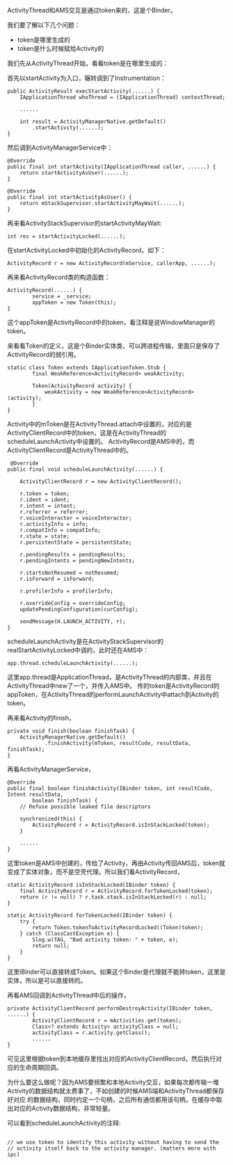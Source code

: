 ActivityThread和AMS交互是通过token来的，这是个Binder。

我们要了解以下几个问题：
 - token是哪里生成的
 - token是什么时候赋给Activity的

我们先从ActivityThread开始，看看token是在哪里生成的：

首先以startActivity为入口，辗转调到了Instrumentation：
```
public ActivityResult execStartActivity(......) {
    IApplicationThread whoThread = (IApplicationThread) contextThread;
    
    ...... 
    
    int result = ActivityManagerNative.getDefault()
        .startActivity(......);
}
```

然后调到ActivityManagerService中：

```
@Override
public final int startActivity(IApplicationThread caller, ......) {
    return startActivityAsUser(......);
}

@Override
public final int startActivityAsUser() {
    return mStackSupervisor.startActivityMayWait(......);
}
```

再来看ActivityStackSupervisor的startActivityMayWait:

```
int res = startActivityLocked(......);
```

在startActivityLocked中初始化的ActivityRecord，如下：

```
ActivityRecord r = new ActivityRecord(mService, callerApp, ......);

```

再来看ActivityRecord类的构造函数：

```
ActivityRecord(......) {
        service = _service;
        appToken = new Token(this);
}

```

这个appToken是ActivityRecord中的token，看注释是说WindowManager的token。

来看看Token的定义，这是个Binder实体类，可以跨进程传输，里面只是保存了ActivityRecord的弱引用。

```
static class Token extends IApplicationToken.Stub {
        final WeakReference<ActivityRecord> weakActivity;

        Token(ActivityRecord activity) {
            weakActivity = new WeakReference<ActivityRecord>(activity);
        }
}
```


Activity中的mToken是在ActivityThread.attach中设置的，对应的是ActivityClientRecord中的token，这是在ActivityThread的scheduleLaunchActivity中设置的。
ActivityRecord是AMS中的，而ActivityClientRecord是ActivityThread中的。

```
 @Override
public final void scheduleLaunchActivity(......) {

    ActivityClientRecord r = new ActivityClientRecord();

    r.token = token;
    r.ident = ident;
    r.intent = intent;
    r.referrer = referrer;
    r.voiceInteractor = voiceInteractor;
    r.activityInfo = info;
    r.compatInfo = compatInfo;
    r.state = state;
    r.persistentState = persistentState;

    r.pendingResults = pendingResults;
    r.pendingIntents = pendingNewIntents;

    r.startsNotResumed = notResumed;
    r.isForward = isForward;

    r.profilerInfo = profilerInfo;

    r.overrideConfig = overrideConfig;
    updatePendingConfiguration(curConfig);

    sendMessage(H.LAUNCH_ACTIVITY, r);
}
```

scheduleLaunchActivity是在ActivityStackSupervisor的realStartActivityLocked中调的，此时还在AMS中：

```
app.thread.scheduleLaunchActivity(......);

```

这里app.thread是ApplicationThread，是ActivityThread的内部类，并且在ActivityThread中new了一个，并传入AMS中。
传的token是ActivityRecord的appToken，在ActivityThread的performLaunchActivity中attach到Activity的token。


再来看Activity的finish，

```
private void finish(boolean finishTask) {
    ActivityManagerNative.getDefault()
            .finishActivity(mToken, resultCode, resultData, finishTask);
}
```

再看ActivityManagerService，

```
@Override
public final boolean finishActivity(IBinder token, int resultCode, Intent resultData,
        boolean finishTask) {
    // Refuse possible leaked file descriptors
    
    synchronized(this) {
        ActivityRecord r = ActivityRecord.isInStackLocked(token);
    }
    
    ......
}
```

这里token是AMS中创建的，传给了Activity，再由Activity传回AMS后，token就变成了实体对象，而不是空壳代理。所以我们看ActivityRecord，

```
static ActivityRecord isInStackLocked(IBinder token) {
    final ActivityRecord r = ActivityRecord.forTokenLocked(token);
    return (r != null) ? r.task.stack.isInStackLocked(r) : null;
}
    
static ActivityRecord forTokenLocked(IBinder token) {
    try {
        return Token.tokenToActivityRecordLocked((Token)token);
    } catch (ClassCastException e) {
        Slog.w(TAG, "Bad activity token: " + token, e);
        return null;
    }
}

```

这里IBinder可以直接转成Token。如果这个Binder是代理就不能转token，这里是实体，所以是可以直接转的。

再看AMS回调到ActivityThread中后的操作，

```
private ActivityClientRecord performDestroyActivity(IBinder token, ......) {
        ActivityClientRecord r = mActivities.get(token);
        Class<? extends Activity> activityClass = null;
        activityClass = r.activity.getClass();
        ......
}
```

可见这里根据token到本地缓存里找出对应的ActivityClientRecord，然后执行对应的生命周期回调。

为什么要这么做呢？因为AMS要频繁和本地Activity交互，如果每次都传输一堆Activity的数据结构就太费事了，不如创建的时候AMS端和ActivityThread都保存好对应
的数据结构，同时约定一个句柄，之后所有通信都用该句柄，在缓存中取出对应的Activity数据结构，非常轻量。

可以看到scheduleLaunchActivity的注释:

```

// we use token to identify this activity without having to send the
// activity itself back to the activity manager. (matters more with ipc)
```